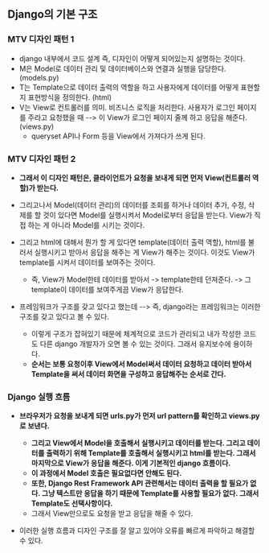 ## Django의 기본 구조

### MTV 디자인 패턴 1
- django 내부에서 코드 설계 즉, 디자인이 어떻게 되어있는지 설명하는 것이다.
- M은 Model로 데이터 관리 및 데이터베이스와 연결과 실행을 담당한다. (models.py)
- T는 Template으로 데이터 출력의 역할을 하고 사용자에게 데이터를 어떻게 표현할지 표현방식을 정의한다. (html)
- V는 View로 컨트롤러를 의미. 비즈니스 로직을 처리한다. 사용자가 로그인 페이지를 주라고 요청했을 때 --> 이 View가 로그인 페이지 줄께 하고 응답을 해준다. (views.py) 
  - queryset API나 Form 등을 View에서 가져다가 쓰게 된다.


### MTV 디자인 패턴 2
- **그래서 이 디자인 패턴은, 클라이언트가 요청을 보내게 되면 먼저 View(컨트롤러 역할)가 받는다.**
- 그리고나서 Model(데이터 관리)의 데이터를 조회를 하거나 데이터 추가, 수정, 삭제를 할 것이 있다면 Model를 실행시켜서 Model로부터 응답을 받는다. View가 직접 하는 게 아니라 Model를 시키는 것이다.
- 그리고 html에 대해서 뭔가 할 게 있다면 template(데이터 출력 역할), html를 불러서 실행시키고 받아서 응답을 해주는 게 View가 해주는 것이다. 이것도 View가 template를 시켜서 데이터를 보여주는 것이다.
  - 즉, View가 Model한테 데이터를 받아서 -> template한테 던져준다. -> 그 template이 데이터를 보여주게끔 View가 응답한다.

- 프레임워크가 구조를 갖고 있다고 했는데 --> 즉, django라는 프레임워크는 이러한 구조를 갖고 있다고 볼 수 있다.
  - 이렇게 구조가 잡혀있기 때문에 체계적으로 코드가 관리되고 내가 작성한 코드도 다른 django 개발자가 오면 볼 수 있는 것이다. 그래서 유지보수에 용이하다.
  - **순서는 보통 요청이후 View에서 Model써서 데이터 요청하고 데이터 받아서 Template을 써서 데이터 화면을 구성하고 응답해주는 순서로 간다.**



### Django 실행 흐름
- **브라우저가 요청을 보내게 되면 urls.py가 먼저 url pattern를 확인하고 views.py로 보낸다.**
  - **그리고 View에서 Model을 호출해서 실행시키고 데이터를 받는다. 그리고 데이터를 출력하기 위해 Template를 호출해서 실행시키고 html를 받는다. 그래서 마지막으로 View가 응답을 해준다. 이게 기본적인 django 흐름이다.**
  - **이 과정에서 Model 호출은 필요없다면 안해도 된다.**
  - **또한, Django Rest Framework API 관련해서는 데이터 출력을 할 필요가 없다. 그냥 텍스트만 응답을 하기 때문에 Template를 사용할 필요가 없다. 그래서 Template도 선택사항이다.** 
  - 그래서 View만으로도 요청을 받고 응답을 해줄 수 있다.

- 이러한 실행 흐름과 디자인 구조를 잘 알고 있어야 오류를 빠르게 파악하고 해결할 수 있다.
